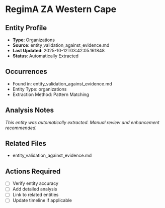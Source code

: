 # RegimA ZA Western Cape

## Entity Profile
- **Type**: Organizations
- **Source**: entity_validation_against_evidence.md
- **Last Updated**: 2025-10-12T03:42:05.161848
- **Status**: Automatically Extracted

## Occurrences
- Found in: entity_validation_against_evidence.md
- Entity Type: organizations
- Extraction Method: Pattern Matching

## Analysis Notes
*This entity was automatically extracted. Manual review and enhancement recommended.*

## Related Files
- entity_validation_against_evidence.md

## Actions Required
- [ ] Verify entity accuracy
- [ ] Add detailed analysis
- [ ] Link to related entities
- [ ] Update timeline if applicable
